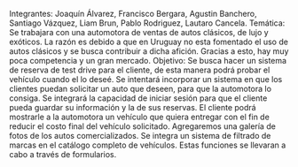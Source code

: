 Integrantes: Joaquín Álvarez, Francisco Bergara, Agustin Banchero, Santiago Vázquez, Liam Brun, Pablo Rodriguez, Lautaro Cancela.
Temática: Se trabajara con una automotora de ventas de autos clásicos, de lujo y exóticos. La razón es debido a que en Uruguay no esta fomentado el uso de autos clásicos y se busca contribuir a dicha afición. Gracias a esto, hay muy poca competencia y un gran mercado.
Objetivo: Se busca hacer un sistema de reserva de test drive para el cliente, de esta manera podrá probar el vehículo cuando el lo deseé.
Se intentará incorporar un sistema en que los clientes puedan solicitar un auto que deseen, para que la automotora lo consiga.
Se integrará la capacidad de iniciar sesión para que el cliente pueda guardar su información y la de sus reservas.
El cliente podrá mostrarle a la automotora un vehículo que quiera entregar con el fin de reducir el costo final del vehículo solicitado.
Agregaremos una galería de fotos de los autos comercializados.
Se integra un sistema de filtrado de marcas en el catálogo completo de vehículos.
Estas funciones se llevaran a cabo a través de formularios.
